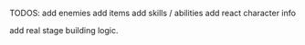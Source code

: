 TODOS:
add enemies
add items
add skills / abilities
add react character info

add real stage building logic.
